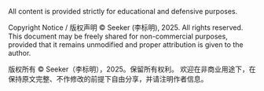 All content is provided strictly for educational and defensive purposes.

Copyright Notice / 版权声明 © Seeker (李标明), 2025. All rights reserved.  
This document may be freely shared for non-commercial purposes, 
provided that it remains unmodified and proper attribution is given to the author.

版权所有 © Seeker（李标明），2025。保留所有权利。 欢迎在非商业用途下，在保持原文完整、不作修改的前提下自由分享，并请注明作者信息。
